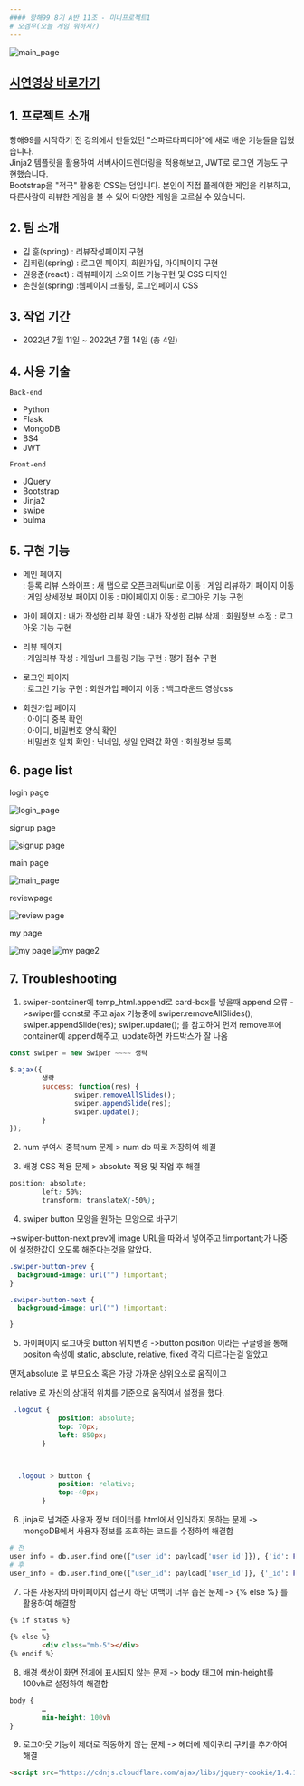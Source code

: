 ```yaml
---
#### 항해99 8기 A반 11조 - 미니프로젝트1  
# 오겜무(오늘 게임 뭐하지?)  
---
```

![main_page](https://user-images.githubusercontent.com/15075501/178900303-f1bff205-cea4-4c9d-9be4-7f099c54cf6b.png)  

[시연영상 바로가기](https://youtu.be/_wJ3j0TnJjs)
---
## 1. 프로젝트 소개

항해99를 시작하기 전 강의에서 만들었던 "스파르타피디아"에 새로 배운 기능들을 입혔습니다.  
Jinja2 템플릿을 활용하여 서버사이드렌더링을 적용해보고, JWT로 로그인 기능도 구현했습니다.  
Bootstrap을 "적극" 활용한 CSS는 덤입니다.
본인이 직접 플레이한 게임을 리뷰하고, 다른사람이 리뷰한 게임을 볼 수 있어 다양한 게임을 고르실 수 있습니다.

## 2. 팀 소개
- 김  훈(spring) : 리뷰작성페이지 구현
- 김휘림(spring) : 로그인 페이지, 회원가입, 마이페이지 구현
- 권용준(react) : 리뷰페이지 스와이프 기능구현 및 CSS 디자인
- 손원철(spring) :웹페이지 크롤링, 로그인페이지 CSS

## 3. 작업 기간
- 2022년 7월 11일 ~ 2022년 7월 14일 (총 4일)

## 4. 사용 기술
`Back-end`  
- Python
- Flask
- MongoDB
- BS4
- JWT

`Front-end`
- JQuery
- Bootstrap
- Jinja2
- swipe
- bulma

## 5. 구현 기능
+ 메인 페이지  
  : 등록 리뷰 스와이프
  : 새 탭으로 오픈크래틱url로 이동
  : 게임 리뷰하기 페이지 이동
  : 게임 상세정보 페이지 이동
  : 마이페이지 이동
  : 로그아웃 기능 구현
  
+ 마이 페이지 
   : 내가 작성한 리뷰 확인
   : 내가 작성한 리뷰 삭제
   : 회원정보 수정
   : 로그아웃 기능 구현   

+ 리뷰 페이지  
  : 게임리뷰 작성
  : 게임url 크롤링 기능 구현
  : 평가 점수 구현

+ 로그인 페이지  
  : 로그인 기능 구현
  : 회원가입 페이지 이동
  : 백그라운드 영상css
  

+ 회원가입 페이지  
  : 아이디 중복 확인  
  : 아이디, 비밀번호 양식 확인  
  : 비밀번호 일치 확인
  : 닉네임, 생일 입력값 확인
  : 회원정보 등록
  
## 6. page list

login page

![login_page](https://user-images.githubusercontent.com/15075501/178900126-27357ec9-b5c1-448c-81c3-2cf418670d0a.png) 


signup page

![signup page](https://user-images.githubusercontent.com/15075501/178900268-3079f37c-0dd1-45ea-94bb-3361a0239ee9.png)



main page

![main_page](https://user-images.githubusercontent.com/15075501/178900303-f1bff205-cea4-4c9d-9be4-7f099c54cf6b.png) 


reviewpage

![review page](https://user-images.githubusercontent.com/15075501/178900348-41a8b521-e556-484b-ab99-7cf1b0c0707b.png)


my page

![my page](https://user-images.githubusercontent.com/15075501/178900400-5a34a969-b4a7-43d3-84dd-6bd3f196fee2.png)
![my page2](https://user-images.githubusercontent.com/15075501/178900438-487ac03f-af14-456f-bfa6-640a915dfa6b.png)


## 7. Troubleshooting  
1. swiper-container에 temp_html.append로 card-box를 넣을때 append 오류
->swiper를 const로 주고 ajax 기능중에 swiper.removeAllSlides(); swiper.appendSlide(res); swiper.update();
를 참고하여 먼저 remove후에 container에 append해주고, update하면 카드박스가 잘 나옴

```javascript
const swiper = new Swiper ~~~~ 생략
 
$.ajax({
        생략
        success: function(res) {
                swiper.removeAllSlides();
                swiper.appendSlide(res);
                swiper.update();
        }
});
```
2. num 부여시 중복num 문제 > num db 따로 저장하여 해결 

3. 배경 CSS 적용 문제 > absolute 적용 및 작업 후 해결
  ```css
position: absolute;
          left: 50%;
          transform: translateX(-50%);
```

 4. swiper button 모양을 원하는 모양으로 바꾸기
 
->swiper-button-next,prev에         image URL을 따와서 넣어주고 !important;가 나중에 설정한값이 오도록 해준다는것을 알았다.
```css
.swiper-button-prev {
  background-image: url("") !important;
}

.swiper-button-next {
  background-image: url("") !important;

}
```
5. 마이페이지 로그아웃 button 위치변경
->button position 이라는 구글링을 통해 positon 속성에 static, absolute, relative, fixed 각각 다르다는걸 알았고

먼저,absolute 로 부모요소 혹은 가장 가까운 상위요소로 움직이고

relative 로 자신의 상대적 위치를 기준으로 움직여서 설정을 했다.

```css
 .logout {
            position: absolute;
            top: 70px;
            left: 850px;
        }



  .logout > button {
            position: relative;
            top:-40px;
        }
```

6. jinja로 넘겨준 사용자 정보 데이터를 html에서 인식하지 못하는 문제
-> mongoDB에서 사용자 정보를 조회하는 코드를 수정하여 해결함

```python
# 전
user_info = db.user.find_one({"user_id": payload['user_id']}), {'id': False, 'user_name': False}
# 후
user_info = db.user.find_one({"user_id": payload['user_id']}, {'_id': False, 'user_pw': False})
```

7. 다른 사용자의 마이페이지 접근시 하단 여백이 너무 좁은 문제
-> {% else %} 를 활용하여 해결함

```html
{% if status %}
        …
{% else %}
        <div class="mb-5"></div>
{% endif %}
```

8. 배경 색상이 화면 전체에 표시되지 않는 문제
-> body 태그에 min-height를 100vh로 설정하여 해결함

```css
body {
        …
        min-height: 100vh
}
```

9. 로그아웃 기능이 제대로 작동하지 않는 문제
-> 헤더에 제이쿼리 쿠키를 추가하여 해결
```html
<script src="https://cdnjs.cloudflare.com/ajax/libs/jquery-cookie/1.4.1/jquery.cookie.js"></script>
```
